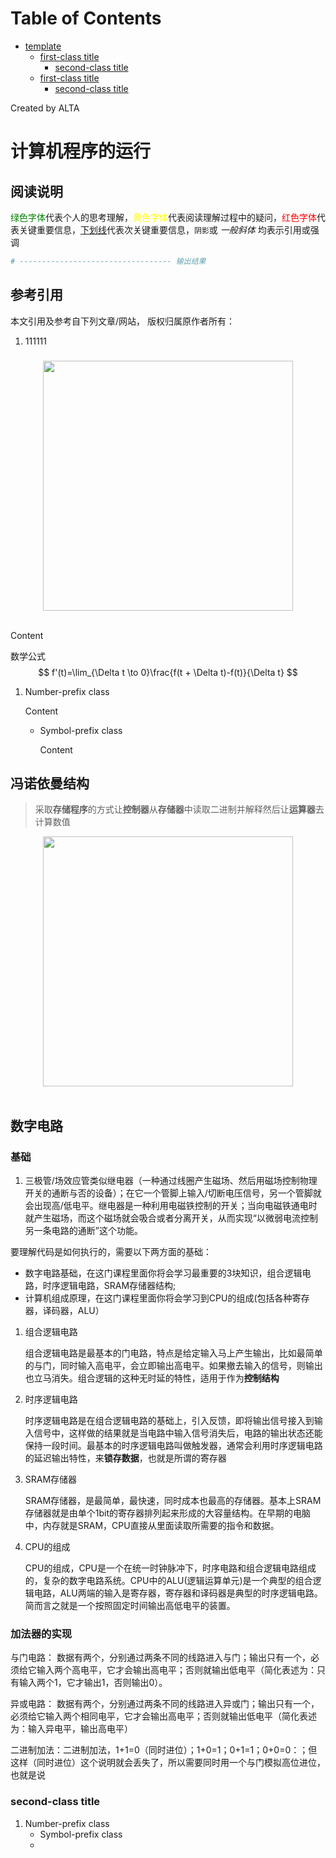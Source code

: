 
Table of Contents
=================

   * [template](#template)
      * [first-class title](#first-class-title)
         * [second-class title](#second-class-title)
      * [first-class title](#first-class-title-1)
         * [second-class title](#second-class-title-1)

Created by ALTA
# 计算机程序的运行  
## 阅读说明  

<font color=#008000>绿色字体</font>代表个人的思考理解，<font color=Yellow>黄色字体</font>代表阅读理解过程中的疑问，<font color=Red>红色字体</font>代表关键重要信息，<u>下划线</u>代表次关键重要信息，`阴影`或 *一般斜体* 均表示引用或强调 

```python
# ---------------------------------- 输出结果
```

## 参考引用  

本文引用及参考自下列文章/网站， 版权归属原作者所有：

1. 111111

### 

<div align="center"> <img src="https://blackholemedia.github.io/documents/statics/417bc315-4409-48c6-83e0-59e8d405429e.jpg" width="400px"> </div><br>

Content 

数学公式
$$
f'(t)=\lim_{\Delta t \to 0}\frac{f(t + \Delta t)-f(t)}{\Delta t}
$$

1. Number-prefix class  

   Content 

   - Symbol-prefix class 

     Content 

## 冯诺依曼结构  

> 采取**存储程序**的方式让**控制器**从**存储器**中读取二进制并解释然后让**运算器**去计算数值

<div align="center"> <img src="https://blackholemedia.github.io/documents/statics/von_arc.png" width="400px"> </div><br>  

## 数字电路  

### 基础  

1. 三极管/场效应管类似继电器（一种通过线圈产生磁场、然后用磁场控制物理开关的通断与否的设备）；在它一个管脚上输入/切断电压信号，另一个管脚就会出现高/低电平。继电器是一种利用电磁铁控制的开关；当向电磁铁通电时就产生磁场，而这个磁场就会吸合或者分离开关，从而实现“以微弱电流控制另一条电路的通断”这个功能。

要理解代码是如何执行的，需要以下两方面的基础：

- 数字电路基础，在这门课程里面你将会学习最重要的3块知识，组合逻辑电路，时序逻辑电路，SRAM存储器结构;
- 计算机组成原理，在这门课程里面你将会学习到CPU的组成(包括各种寄存器，译码器，ALU）

1. 组合逻辑电路

   组合逻辑电路是最基本的门电路，特点是给定输入马上产生输出，比如最简单的与门，同时输入高电平，会立即输出高电平。如果撤去输入的信号，则输出也立马消失。组合逻辑的这种无时延的特性，适用于作为**控制结构**

2. 时序逻辑电路

   时序逻辑电路是在组合逻辑电路的基础上，引入反馈，即将输出信号接入到输入信号中，这样做的结果就是当电路中输入信号消失后，电路的输出状态还能保持一段时间。最基本的时序逻辑电路叫做触发器，通常会利用时序逻辑电路的延迟输出特性，来**锁存数据**，也就是所谓的寄存器

3. SRAM存储器  

   SRAM存储器，是最简单，最快速，同时成本也最高的存储器。基本上SRAM存储器就是由单个1bit的寄存器排列起来形成的大容量结构。在早期的电脑中，内存就是SRAM，CPU直接从里面读取所需要的指令和数据。

4. CPU的组成  

   CPU的组成，CPU是一个在统一时钟脉冲下，时序电路和组合逻辑电路组成的，复杂的数字电路系统。CPU中的ALU(逻辑运算单元)是一个典型的组合逻辑电路，ALU两端的输入是寄存器，寄存器和译码器是典型的时序逻辑电路。简而言之就是一个按照固定时间输出高低电平的装置。

### 加法器的实现  

与门电路： 数据有两个，分别通过两条不同的线路进入与门；输出只有一个，必须给它输入两个高电平，它才会输出高电平；否则就输出低电平（简化表述为：只有输入两个1，它才输出1，否则输出0）。

异或电路： 数据有两个，分别通过两条不同的线路进入异或门；输出只有一个，必须给它输入两个相同电平，它才会输出高电平；否则就输出低电平（简化表述为：输入异电平，输出高电平）

二进制加法：二进制加法，1+1=0（同时进位）；1+0=1；0+1=1；0+0=0：；但这样（同时进位）这个说明就会丢失了，所以需要同时用一个与门模拟高位进位，也就是说

### second-class title  

1. Number-prefix class  
   - Symbol-prefix class
   - 